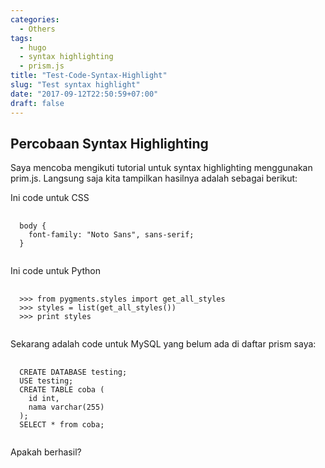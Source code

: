 ```yaml
---
categories:
  - Others
tags:
  - hugo
  - syntax highlighting
  - prism.js
title: "Test-Code-Syntax-Highlight"
slug: "Test syntax highlight"
date: "2017-09-12T22:50:59+07:00"
draft: false
---
```


## Percobaan Syntax Highlighting

Saya mencoba mengikuti tutorial untuk syntax highlighting menggunakan prim.js. Langsung saja kita tampilkan hasilnya adalah sebagai berikut:

Ini code untuk CSS

<pre>
  <code class="language-css">
  body {
    font-family: "Noto Sans", sans-serif;
  }
  </code>
</pre>


Ini code untuk Python

<pre>
  <code class="language-python">
  >>> from pygments.styles import get_all_styles
  >>> styles = list(get_all_styles())
  >>> print styles
  </code>
</pre>


Sekarang adalah code untuk MySQL yang belum ada di daftar prism saya:

<pre>
  <code class="language-sql">
  CREATE DATABASE testing;
  USE testing;
  CREATE TABLE coba (
  	id int,
  	nama varchar(255)
  );
  SELECT * from coba;
  </code>
</pre>


Apakah berhasil?

